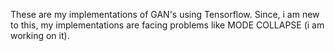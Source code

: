 These are my implementations of GAN's using Tensorflow. Since, i am new to this, my implementations are facing problems like 
MODE COLLAPSE (i am working on it).
